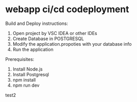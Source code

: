 # webapp ci/cd codeployment 

Build and Deploy instructions:
1. Open project by VSC IDEA or other IDEs 
2. Create Database in POSTGRESQL 
3. Modify the application.propoties with your database info
4. Run the application

Prerequisites:
1. Install Node.js
2. Install Postgresql
3. npm install
4. npm run dev


test2